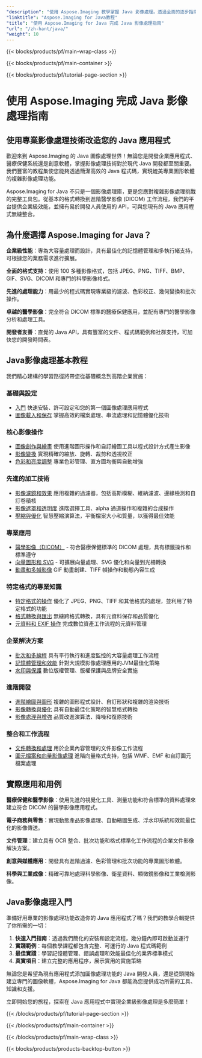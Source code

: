 ```yaml
---
"description": "使用 Aspose.Imaging 教學掌握 Java 影像處理。透過全面的逐步指南，學習影像轉換、增強、DICOM 處理、批次操作和進階過濾技術。"
"linktitle": "Aspose.Imaging for Java教程"
"title": "使用 Aspose.Imaging for Java 完成 Java 影像處理指南"
"url": "/zh-hant/java/"
"weight": 10
---
```


{{< blocks/products/pf/main-wrap-class >}}

{{< blocks/products/pf/main-container >}}

{{< blocks/products/pf/tutorial-page-section >}}

# 使用 Aspose.Imaging 完成 Java 影像處理指南

## 使用專業影像處理技術改造您的 Java 應用程式

歡迎來到 Aspose.Imaging 的 Java 圖像處理世界！無論您是開發企業應用程式、醫療保健系統還是創意軟體，掌握影像處理技術對於現代 Java 開發都至關重要。我們豐富的教程集使您能夠透過簡潔高效的 Java 程式碼，實現媲美專業圖形軟體的複雜影像處理功能。

Aspose.Imaging for Java 不只是一個影像處理庫，更是您應對複雜影像處理挑戰的完整工具包。從基本的格式轉換到進階醫學影像 (DICOM) 工作流程，我們的平台提供企業級效能，並擁有易於開發人員使用的 API，可與您現有的 Java 應用程式無縫整合。

## 為什麼選擇 Aspose.Imaging for Java？

**企業級性能**：專為大容量處理而設計，具有最佳化的記憶體管理和多執行緒支持，可根據您的業務需求進行擴展。

**全面的格式支持**：使用 100 多種影像格式，包括 JPEG、PNG、TIFF、BMP、GIF、SVG、DICOM 和專門的科學影像格式。

**先進的處理能力**：用最少的程式碼實現專業級的濾波、色彩校正、幾何變換和批次操作。

**卓越的醫學影像**：完全符合 DICOM 標準的醫療保健應用，並配有專門的醫學影像分析和處理工具。

**開發者友善**：直覺的 Java API，具有豐富的文件、程式碼範例和社群支持，可加快您的開發時間表。

## Java影像處理基本教程

我們精心建構的學習路徑將帶您從基礎概念到高階企業實施：

### 基礎與設定
- [入門](./getting-started/) 快速安裝、許可設定和您的第一個圖像處理應用程式
- [圖像載入和保存](./image-loading-saving/) 掌握高效的檔案處理、串流處理和記憶體優化技術

### 核心影像操作
- [圖像創作與繪畫](./image-creation-drawing/) 使用進階圖形操作和自訂繪圖工具以程式設計方式產生影像
- [影像變換](./image-transformations/) 實現精確的縮放、旋轉、裁剪和透視校正
- [色彩和亮度調整](./color-brightness-adjustments/) 專業色彩管理、直方圖均衡與自動增強

### 先進的加工技術
- [影像濾鏡和效果](./image-filtering-effects/) 應用複雜的過濾器，包括高斯模糊、維納濾波、邊緣檢測和自訂卷積核
- [影像遮罩和透明度](./image-masking-transparency/) 進階選擇工具、alpha 通道操作和複雜的合成操作
- [壓縮與優化](./compression-optimization/) 智慧壓縮演算法，平衡檔案大小和質量，以獲得最佳效能

### 專業應用
- [醫學影像（DICOM）](./medical-imaging-dicom/) - 符合醫療保健標準的 DICOM 處理，具有標籤操作和標準遵守
- [向量圖形和 SVG](./vector-graphics-svg/) - 可擴展向量處理、SVG 優化和向量到光柵轉換
- [動畫和多幀影像](./animation-multi-frame-images/) GIF 動畫創建、TIFF 幀操作和動態內容生成

### 特定格式的專業知識
- [特定格式的操作](./format-specific-operations/) 優化了 JPEG、PNG、TIFF 和其他格式的處理，並利用了特定格式的功能
- [格式轉換與匯出](./format-conversion-export/) 無縫跨格式轉換，具有元資料保存和品質優化
- [元資料和 EXIF 操作](./metadata-exif-operations/) 完成數位資產工作流程的元資料管理

### 企業解決方案
- [批次和多線程](./batch-processing-multi-threading/) 具有平行執行和進度監控的大容量處理工作流程
- [記憶體管理和效能](./memory-management-performance/) 針對大規模影像處理應用的JVM最佳化策略
- [水印與保護](./watermarking-protection/) 數位版權管理、版權保護與品牌安全實施

### 進階開發
- [進階繪圖與圖形](./advanced-drawing-graphics/) 複雜的圖形程式設計、自訂形狀和複雜的渲染技術
- [影像轉換與優化](./image-conversion-and-optimization/) 具有自動最佳化策略的智慧格式轉換
- [影像處理與增強](./image-processing-and-enhancement/) 品質改進演算法、降噪和復原技術

### 整合和工作流程
- [文件轉換和處理](./document-conversion-and-processing/) 用於企業內容管理的文件影像工作流程
- [圖元檔案和向量影像處理](./metafile-and-vector-image-handling/) 進階向量格式支持，包括 WMF、EMF 和自訂圖元檔案處理

## 實際應用和用例

**醫療保健和醫學影像**：使用先進的視覺化工具、測量功能和符合標準的資料處理來建立符合 DICOM 的醫學影像應用程式。

**電子商務與零售**：實現動態產品影像處理、自動縮圖生成、浮水印系統和效能最佳化的影像傳送。

**文件管理**：建立具有 OCR 整合、批次功能和格式標準化工作流程的企業文件影像解決方案。

**創意與媒體應用**：開發具有進階過濾、色彩管理和批次功能的專業圖形軟體。

**科學與工業成像**：精確可靠地處理科學影像、衛星資料、顯微鏡影像和工業檢測影像。

## Java影像處理入門

準備好用專業的影像處理功能改造你的 Java 應用程式了嗎？我們的教學合輯提供了你所需的一切：

1. **快速入門指南**：透過我們簡化的安裝和設定流程，幾分鐘內即可啟動並運行
2. **實踐範例**：每個教學課程都包含完整、可運行的 Java 程式碼範例
3. **最佳實踐**：學習記憶體管理、錯誤處理和效能最佳化的業界標準模式
4. **真實項目**：建立完整的應用程序，展示實用的實施策略

無論您是希望為現有應用程式添加圖像處理功能的 Java 開發人員，還是從頭開始建立專門的圖像軟體，Aspose.Imaging for Java 都能為您提供成功所需的工具、知識和支援。

立即開始您的旅程，探索在 Java 應用程式中實現企業級影像處理是多麼簡單！

{{< /blocks/products/pf/tutorial-page-section >}}

{{< /blocks/products/pf/main-container >}}

{{< /blocks/products/pf/main-wrap-class >}}

{{< blocks/products/products-backtop-button >}}